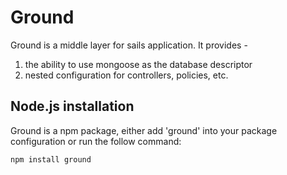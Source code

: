 Ground
======

Ground is a middle layer for sails application. It provides -

  1. the ability to use mongoose as the database descriptor
  2. nested configuration for controllers, policies, etc.


Node.js installation
--------------------

Ground is a npm package, either add 'ground' into your package configuration or
run the follow command:

    npm install ground
